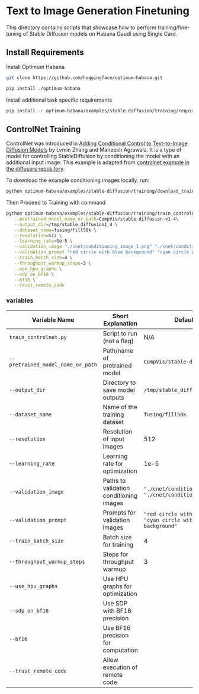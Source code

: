 # Text to Image Generation Finetuning

This directory contains scripts that showcase how to perform training/fine-tuning of Stable Diffusion models on Habana Gaudi using Single Card.

## Install Requirements 

Install Optimum Habana

```sh
git clone https://github.com/huggingface/optimum-habana.git

pip install ./optimum-habana
```
Install additional task specific requirements

```sh
pip install -r optimum-habana/examples/stable-diffusion/training/requirements.txt
```

## ControlNet Training

ControlNet was introduced in [Adding Conditional Control to Text-to-Image Diffusion Models](https://huggingface.co/papers/2302.05543) by Lvmin Zhang and Maneesh Agrawala. It is a type of model for controlling StableDiffusion by conditioning the model with an additional input image. This example is adapted from [controlnet example in the diffusers repository](https://github.com/huggingface/diffusers/tree/main/examples/controlnet#training).

To download the example conditioning images locally, run:

```sh
python optimum-habana/examples/stable-diffusion/training/download_train_datasets.py
```

Then Proceed to Training with command 

```sh
python optimum-habana/examples/stable-diffusion/training/train_controlnet.py \
   --pretrained_model_name_or_path=CompVis/stable-diffusion-v1-4\
   --output_dir=/tmp/stable_diffusion1_4 \
   --dataset_name=fusing/fill50k \
   --resolution=512 \
   --learning_rate=1e-5 \
   --validation_image "./cnet/conditioning_image_1.png" "./cnet/conditioning_image_2.png" \
   --validation_prompt "red circle with blue background" "cyan circle with brown floral background" \
   --train_batch_size=4 \
   --throughput_warmup_steps=3 \
   --use_hpu_graphs \
   --sdp_on_bf16 \
   --bf16 \
   --trust_remote_code
```

### variables

| Variable Name                        | Short Explanation                          | Default Value                     |
|--------------------------------------|--------------------------------------------|-----------------------------------|
| `train_controlnet.py`                | Script to run (not a flag)                 | N/A                               |
| `--pretrained_model_name_or_path`    | Path/name of pretrained model              | `CompVis/stable-diffusion-v1-4`  |
| `--output_dir`                       | Directory to save model outputs            | `/tmp/stable_diffusion1_4`        |
| `--dataset_name`                     | Name of the training dataset               | `fusing/fill50k`                  |
| `--resolution`                       | Resolution of input images                 | 512                               |
| `--learning_rate`                    | Learning rate for optimization             | 1e-5                              |
| `--validation_image`                 | Paths to validation conditioning images    | `"./cnet/conditioning_image_1.png" "./cnet/conditioning_image_2.png"` |
| `--validation_prompt`                | Prompts for validation images              | `"red circle with blue background" "cyan circle with brown floral background"` |
| `--train_batch_size`                 | Batch size for training                    | 4                                 |
| `--throughput_warmup_steps`          | Steps for throughput warmup                | 3                                 |
| `--use_hpu_graphs`                   | Use HPU graphs for optimization            |                                   |
| `--sdp_on_bf16`                      | Use SDP with BF16 precision                |                                   |
| `--bf16`                             | Use BF16 precision for computation        |                                   |
| `--trust_remote_code`                | Allow execution of remote code             |                                   |






